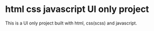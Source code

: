 # html css javascript UI only project 
This is a UI only project built with html, css(scss) and javascript.
